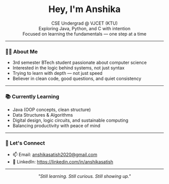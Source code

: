 <h1 align="center">Hey, I'm Anshika</h1>

<p align="center">
  CSE Undergrad @ VJCET (KTU)<br>
  Exploring Java, Python, and C with intention<br>
  Focused on learning the fundamentals — one step at a time
</p>

---

### 👩‍💻 About Me
- 3rd semester BTech student passionate about computer science  
- Interested in the logic behind systems, not just syntax  
- Trying to learn with depth — not just speed  
- Believer in clean code, good questions, and quiet consistency  

---

### 📚 Currently Learning
- Java (OOP concepts, clean structure)  
- Data Structures & Algorithms  
- Digital design, logic circuits, and sustainable computing  
- Balancing productivity with peace of mind  

---

### 💬 Let's Connect
- 📫 Email: anshikasatish2020@gmail.com  
- 💼 LinkedIn: https://linkedin.com/in/anshikasatish

---

<p align="center"><i>"Still learning. Still curious. Still showing up."</i></p>

